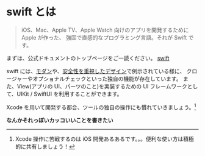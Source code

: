 # swift とは

> iOS、Mac、Apple TV、Apple Watch 向けのアプリを開発するために Apple が作った、
> 強固で直感的なプログラミング言語。それが Swift です。

まずは、公式ドキュメントのトップページをご一読ください。
[swift](https://developer.apple.com/jp/swift/)

swift には、[モダン](https://developer.apple.com/jp/swift/#modern)や、[安全性を重視したデザイン](https://developer.apple.com/jp/swift/#safety)で例示されている様に、
クロージャーやオプショナルチェックといった独自の機能が存在しています。
また、View(アプリの UI、パーツのこと)を実装するための UI フレームワークとして、UIKit / SwiftUI を利用することができます。

Xcode を用いて開発する都合、ツールの独自の操作にも慣れていきましょう。[^1]

**なんかそれっぽいカッコいいことを書きたい**

[^1]: Xcode 操作に苦戦するのは iOS 開発あるあるです。。。便利な使い方は積極的に共有しましょう！
